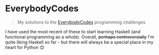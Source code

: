 # EverybodyCodes

> My solutions to the [EverybodyCodes](https://everybody.codes) programming challenges

I have used the most recent of these to start learning Haskell (and functional programming as a whole).
Overall, ~~perhaps controversially~~ I'm quite liking Haskell so far - but there will always be a special place in my heart for Python :blush: